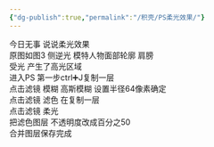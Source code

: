 ```yaml
---
{"dg-publish":true,"permalink":"/积壳/PS柔光效果/"}
---
```


今日无事 说说柔光效果  
原图如图3 侧逆光 模特人物面部轮廓 肩膀  
受光 产生了高光区域  
进入PS 第一步ctrl➕J复制一层  
点击滤镜 模糊 高斯模糊 设置半径64像素确定  
点击滤镜 滤色 在复制一层  
点击滤镜 柔光  
把滤色图层 不透明度改成百分之50  
合并图层保存完成
